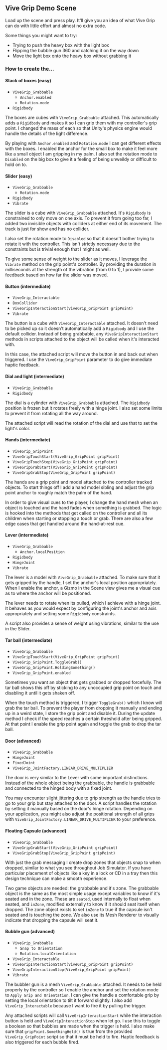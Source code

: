 ## Vive Grip Demo Scene

Load up the scene and press play. It'll give you an idea of what Vive Grip can do with little effort and almost no extra code.

Some things you might want to try:

- Trying to push the heavy box with the light box
- Flipping the bubble gun 360 and catching it on the way down
- Move the light box onto the heavy box without grabbing it

### How to create the...

#### Stack of boxes (easy)

- `ViveGrip_Grabbable`
  - `Anchor.enabled`
  - `Rotation.mode`
- `Rigidbody`

The boxes are cubes with `ViveGrip_Grabbable` attached. This automatically adds a `Rigidbody` and makes it so I can grip them with my controller's grip point. I changed the mass of each so that Unity's physics engine would handle the details of the Iight difference.

By playing with `Anchor.enabled` and `Rotation.mode` I can get different effects with the boxes. I enabled the anchor for the small box to make it feel more like a small object I am gripping in my palm. I also set the rotation mode to `Disabled` on the big box to give it a feeling of being unweildy or difficult to hold on to.

#### Slider (easy)

- `ViveGrip_Grabbable`
  - `Rotation.mode`
- `Rigidbody`
- `Vibrate`

The slider is a cube with `ViveGrip_Grabbable` attached. It's `Rigidbody` is constrained to only move on one axis. To prevent it from going too far, I added two invisible objects with colliders at either end of its movement. The track is just for show and has no collider.

I also set the rotation mode to `Disabled` so that it doesn't bother trying to rotate it with the controller. This isn't strictly necessary due to the constraints but is trivial enough that I might as well.

To give some sense of weight to the slider as it moves, I leverage the `Vibrate` method on the grip point's controller. By providing the duration in milliseconds at the strength of the vibration (from 0 to 1), I provide some feedback based on how far the slider was moved.

#### Button (intermediate)

- `ViveGrip_Interactable`
- `BoxCollider`
- `ViveGripInteractionStart(ViveGrip_GripPoint gripPoint)`
- `Vibrate`

The button is a cube with `ViveGrip_Interactable` attached. It doesn't need to be picked up so it doesn't automatically add a `Rigidbody` and I use the default collider. Instead of being grabbable, any `ViveGripInteractionStart` methods in scripts attached to the object will be called when it's interacted with.

In this case, the attached script will move the button in and back out when triggered. I use the `ViveGrip_GripPoint` parameter to do give immediate haptic feedback.

#### Dial and light (intermediate)

- `ViveGrip_Grabbable`
- `Rigidbody`

The dial is a cylinder with `ViveGrip_Grabbable` attached. The `Rigidbody` position is frozen but it rotates freely with a hinge joint. I also set some limits to prevent it from rotating all the way around.

The attached script will read the rotation of the dial and use that to set the light's color.

#### Hands (intermediate)

- `ViveGrip_GripPoint`
- `ViveGripTouchStart(ViveGrip_GripPoint gripPoint)`
- `ViveGripTouchStop(ViveGrip_GripPoint gripPoint)`
- `ViveGripGrabStart(ViveGrip_GripPoint gripPoint)`
- `ViveGripGrabStop(ViveGrip_GripPoint gripPoint)`

The hands are a grip point and model attached to the controller tracked objects. To start things off I add a hand model sibling and adjust the grip point anchor to roughly match the palm of the hand.

In order to give visual cues to the player, I change the hand mesh when an object is touched and the hand fades when something is grabbed. The logic is hooked into the methods that get called on the controller and all its children when starting or stopping a touch or grab. There are also a few edge cases that get handled around the hand-at-rest cue.

#### Lever (intermediate)

- `ViveGrip_Grabbable`
  - `Anchor.localPosition`
- `Rigidbody`
- `HingeJoint`
- `Vibrate`

The lever is a model with `ViveGrip_Grabbable` attached. To make sure that it gets gripped by the handle, I set the anchor's local position appropriately. When I enable the anchor, a Gizmo in the Scene view gives me a visual cue as to where the anchor will be positioned.

The lever needs to rotate when its pulled, which I achieve with a hinge joint. It behaves as you would expect by configuring the joint's anchor and axis appropriately and setting some `Rigidbody` constraints.

A script also provides a sense of weight using vibrations, similar to the use in the Slider.

#### Tar ball (intermediate)

- `ViveGrip_Grabbable`
- `ViveGripTouchStart(ViveGrip_GripPoint gripPoint)`
- `ViveGrip_GripPoint.ToggleGrab()`
- `ViveGrip_GripPoint.HoldingSomething()`
- `ViveGrip_GripPoint.enabled`

Sometimes you want an object that gets grabbed or dropped forcefully. The tar ball shows this off by sticking to any unoccupied grip point on touch and disabling it until it gets shaken off.

When the touch method is triggered, I trigger `ToggleGrab()` which I know will grab the tar ball. To prevent the player from dropping it manually and ending up in a weird state, I store the grip point and disable it. During the update method I check if the speed reaches a certain threshold after being gripped. At that point I enable the grip point again and toggle the grab to drop the tar ball.

#### Door (advanced)

- `ViveGrip_Grabbable`
- `HingeJoint`
- `FixedJoint`
- `ViveGrip_JointFactory.LINEAR_DRIVE_MULTIPLIER`

The door is very similar to the Lever with some important distinctions. Instead of the whole object being the grabbable, the handle is grabbable and connected to the hinged body with a fixed joint.

You may encounter slight jittering due to grip strength as the handle tries to go to your grip but stay attached to the door. A script handles the rotation by setting it manually based on the door's hinge rotation. Depending on your application, you might also adjust the positional strength of all grips with `ViveGrip_JointFactory.LINEAR_DRIVE_MULTIPLIER` to your preference.

#### Floating Capsule (advanced)

- `ViveGrip_Grabbable`
- `ViveGripGrabStart(ViveGrip_GripPoint gripPoint)`
- `ViveGripGrabStop(ViveGrip_GripPoint gripPoint)`

With just the grab messaging I create drop zones that objects snap to when dropped, similar to what you see throughout Job Simulator. If you have particular placement of objects like a key in a lock or CD in a tray then this design technique can make a smooth experience.

Two game objects are needed: the grabbable and it's zone. The grabbable object is the same as the most simple usage except variables to know if it's seated and in the zone. These are `seated`, used internally to float when seated, and `inZone`, modified externally to know if it should seat itself when dropped. The zone object exists to set `inZone` to true if the capsule isn't seated and is touching the zone. We also use its Mesh Renderer to visually indicate that dropping the capsule will seat it.

#### Bubble gun (advanced)

- `ViveGrip_Grabbable`
  - `Snap to Orientation`
  - `Rotation.localOrientation`
- `ViveGrip_Interactable`
- `ViveGripInteractionStart(ViveGrip_GripPoint gripPoint)`
- `ViveGripInteractionStop(ViveGrip_GripPoint gripPoint)`
- `Vibrate`

The bubbler gun is a mesh `ViveGrip_Grabbable` attached. It needs to be held properly by the controller so I enable the anchor and set the rotation mode to `Apply Grip and Orientation`. I can give the handle a comfortable grip by setting the local orientation to tilt it forward slightly. I also add `ViveGrip_Interactable` because I want to fire it by pulling the trigger.

Any attached scripts will call `ViveGripInteractionStart` while the interaction button is held and `ViveGripInteractionStop` when let go. I use this to toggle a boolean so that bubbles are made when the trigger is held. I also make sure that `gripPoint.SomethingHeld()` is true from the provided `ViveGrip_GripPoint` script so that it must be held to fire. Haptic feedback is also triggered for each bubble fired.
